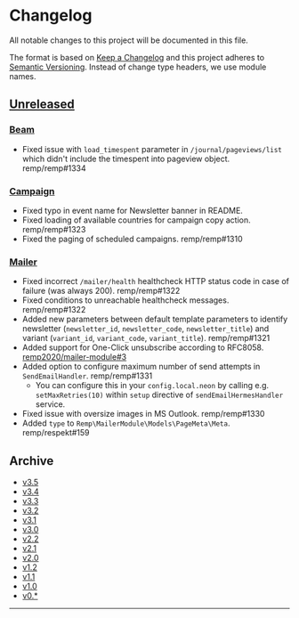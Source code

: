 # Changelog

All notable changes to this project will be documented in this file.

The format is based on [Keep a Changelog](http://keepachangelog.com/) and this project adheres to [Semantic Versioning](http://semver.org/). Instead of change type headers, we use module names.

## [Unreleased]

### [Beam]

- Fixed issue with `load_timespent` parameter in `/journal/pageviews/list` which didn't include the timespent into pageview object. remp/remp#1334

### [Campaign]

- Fixed typo in event name for Newsletter banner in README.
- Fixed loading of available countries for campaign copy action. remp/remp#1323
- Fixed the paging of scheduled campaigns. remp/remp#1310

### [Mailer]

- Fixed incorrect `/mailer/health` healthcheck HTTP status code in case of failure (was always 200). remp/remp#1322
- Fixed conditions to unreachable healthcheck messages. remp/remp#1322
- Added new parameters between default template parameters to identify newsletter (`newsletter_id`, `newsletter_code`, `newsletter_title`) and variant (`variant_id`, `variant_code`, `variant_title`). remp/remp#1321
- Added support for One-Click unsubscribe according to RFC8058. [remp2020/mailer-module#3](https://github.com/remp2020/mailer-module/pull/3)
- Added option to configure maximum number of send attempts in `SendEmailHandler`. remp/remp#1331
  - You can configure this in your `config.local.neon` by calling e.g. `setMaxRetries(10)` within `setup` directive of `sendEmailHermesHandler` service. 
- Fixed issue with oversize images in MS Outlook. remp/remp#1330
- Added `type` to `Remp\MailerModule\Models\PageMeta\Meta`. remp/respekt#159

## Archive

- [v3.5](./changelogs/CHANGELOG-v3.5.md)
- [v3.4](./changelogs/CHANGELOG-v3.4.md)
- [v3.3](./changelogs/CHANGELOG-v3.3.md)
- [v3.2](./changelogs/CHANGELOG-v3.2.md)
- [v3.1](./changelogs/CHANGELOG-v3.1.md)
- [v3.0](./changelogs/CHANGELOG-v3.0.md)
- [v2.2](./changelogs/CHANGELOG-v2.2.md)
- [v2.1](./changelogs/CHANGELOG-v2.1.md)
- [v2.0](./changelogs/CHANGELOG-v2.0.md)
- [v1.2](./changelogs/CHANGELOG-v1.2.md)
- [v1.1](./changelogs/CHANGELOG-v1.1.md)
- [v1.0](./changelogs/CHANGELOG-v1.0.md)
- [v0.*](./changelogs/CHANGELOG-v0.md)

---

[Beam]: https://github.com/remp2020/remp/tree/master/Beam
[Campaign]: https://github.com/remp2020/remp/tree/master/Campaign
[Mailer]: https://github.com/remp2020/remp/tree/master/Mailer
[Sso]: https://github.com/remp2020/remp/tree/master/Sso
[Segments]: https://github.com/remp2020/remp/tree/master/Beam/go/cmd/segments
[Tracker]: https://github.com/remp2020/remp/tree/master/Beam/go/cmd/tracker

[Unreleased]: https://github.com/remp2020/remp/compare/3.2.0...master
